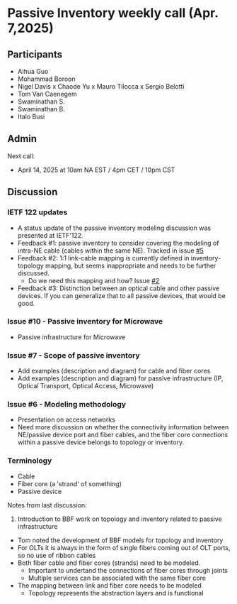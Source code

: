 # Passive Inventory weekly call (Apr. 7,2025)

## Participants

- Aihua Guo
- Mohammad Boroon
- Nigel Davis
x Chaode Yu
x Mauro Tilocca
x Sergio Belotti
- Tom Van Caenegem
- Swaminathan S.
- Swaminathan B.
- Italo Busi

## Admin

Next call:
- April 14, 2025 at 10am NA EST / 4pm CET / 10pm CST

## Discussion

### IETF 122 updates
- A status update of the passive inventory modeling discussion was presented at IETF'122.
- Feedback #1: passive inventory to consider covering the modeling of intra-NE cable (cables within the same NE). Tracked in issue [#5](https://github.com/aguoietf/draft-ygb-ivy-passive-network-inventory/issues/5)
- Feedback #2: 1:1 link-cable mapping is currently defined in inventory-topology mapping, but seems inappropriate and needs to be further discussed.
  - Do we need this mapping and how? Issue [#2](https://github.com/aguoietf/draft-ygb-ivy-passive-network-inventory/issues/2)
- Feedback #3: Distinction between an optical cable and other passive devices. If you can generalize that to all passive devices, that would be good.

### Issue #10 - Passive inventory for Microwave
- Passive infrastructure for Microwave

### Issue #7 - Scope of passive inventory
- Add examples (description and diagram) for cable and fiber cores
- Add examples (description and diagram) for passive infrastructure (IP, Optical Transport, Optical Access, Microwave)

### Issue #6 - Modeling methodology
- Presentation on access networks
- Need more discussion on whether the connectivity information between NE/passive device port and fiber cables, and the fiber core connections within a passive device belongs to topology or inventory.
  
### Terminology
- Cable
- Fiber core (a 'strand' of something)
- Passive device


Notes from last discussion:
1. Introduction to BBF work on topology and inventory related to passive infrastructure
 - Tom noted the development of BBF models for topology and inventory
 - For OLTs it is always in the form of single fibers coming out of OLT ports, so no use of ribbon cables
 - Both fiber cable and fiber cores (strands) need to be modeled.
   - Important to undertand the connections of fiber cores through joints
   - Multiple services can be associated with the same fiber core
 - The mapping between link and fiber core needs to be modeled
   - Topology represents the abstraction layers and is functional
